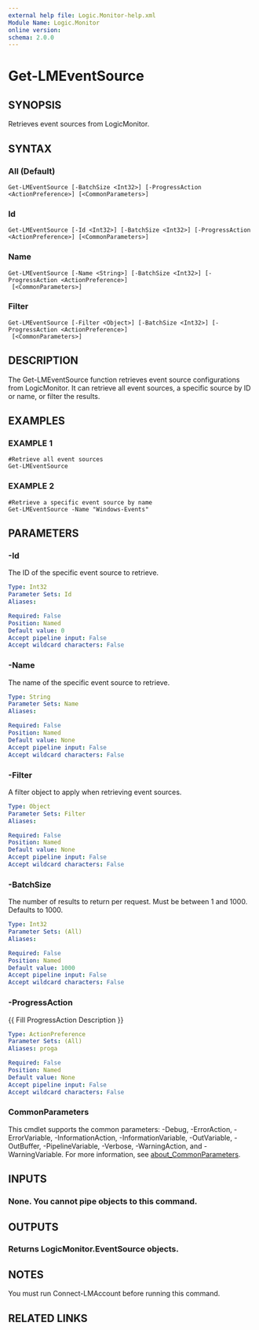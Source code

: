 ```yaml
---
external help file: Logic.Monitor-help.xml
Module Name: Logic.Monitor
online version:
schema: 2.0.0
---
```


# Get-LMEventSource

## SYNOPSIS
Retrieves event sources from LogicMonitor.

## SYNTAX

### All (Default)
```
Get-LMEventSource [-BatchSize <Int32>] [-ProgressAction <ActionPreference>] [<CommonParameters>]
```

### Id
```
Get-LMEventSource [-Id <Int32>] [-BatchSize <Int32>] [-ProgressAction <ActionPreference>] [<CommonParameters>]
```

### Name
```
Get-LMEventSource [-Name <String>] [-BatchSize <Int32>] [-ProgressAction <ActionPreference>]
 [<CommonParameters>]
```

### Filter
```
Get-LMEventSource [-Filter <Object>] [-BatchSize <Int32>] [-ProgressAction <ActionPreference>]
 [<CommonParameters>]
```

## DESCRIPTION
The Get-LMEventSource function retrieves event source configurations from LogicMonitor.
It can retrieve all event sources, a specific source by ID or name, or filter the results.

## EXAMPLES

### EXAMPLE 1
```
#Retrieve all event sources
Get-LMEventSource
```

### EXAMPLE 2
```
#Retrieve a specific event source by name
Get-LMEventSource -Name "Windows-Events"
```

## PARAMETERS

### -Id
The ID of the specific event source to retrieve.

```yaml
Type: Int32
Parameter Sets: Id
Aliases:

Required: False
Position: Named
Default value: 0
Accept pipeline input: False
Accept wildcard characters: False
```

### -Name
The name of the specific event source to retrieve.

```yaml
Type: String
Parameter Sets: Name
Aliases:

Required: False
Position: Named
Default value: None
Accept pipeline input: False
Accept wildcard characters: False
```

### -Filter
A filter object to apply when retrieving event sources.

```yaml
Type: Object
Parameter Sets: Filter
Aliases:

Required: False
Position: Named
Default value: None
Accept pipeline input: False
Accept wildcard characters: False
```

### -BatchSize
The number of results to return per request.
Must be between 1 and 1000.
Defaults to 1000.

```yaml
Type: Int32
Parameter Sets: (All)
Aliases:

Required: False
Position: Named
Default value: 1000
Accept pipeline input: False
Accept wildcard characters: False
```

### -ProgressAction
{{ Fill ProgressAction Description }}

```yaml
Type: ActionPreference
Parameter Sets: (All)
Aliases: proga

Required: False
Position: Named
Default value: None
Accept pipeline input: False
Accept wildcard characters: False
```

### CommonParameters
This cmdlet supports the common parameters: -Debug, -ErrorAction, -ErrorVariable, -InformationAction, -InformationVariable, -OutVariable, -OutBuffer, -PipelineVariable, -Verbose, -WarningAction, and -WarningVariable. For more information, see [about_CommonParameters](http://go.microsoft.com/fwlink/?LinkID=113216).

## INPUTS

### None. You cannot pipe objects to this command.
## OUTPUTS

### Returns LogicMonitor.EventSource objects.
## NOTES
You must run Connect-LMAccount before running this command.

## RELATED LINKS
